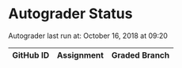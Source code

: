 # Autograder Status
Autograder last run at: October 16, 2018 at 09:20

| GitHub ID | Assignment | Graded Branch |
|-----------|------------|---------------|
